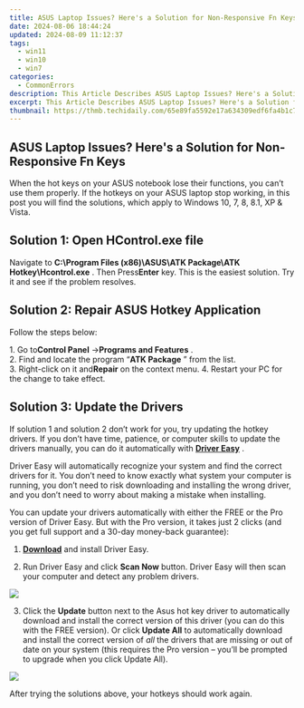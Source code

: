 ```yaml
---
title: ASUS Laptop Issues? Here's a Solution for Non-Responsive Fn Keys
date: 2024-08-06 18:44:24
updated: 2024-08-09 11:12:37
tags:
  - win11
  - win10
  - win7
categories:
  - CommonErrors
description: This Article Describes ASUS Laptop Issues? Here's a Solution for Non-Responsive Fn Keys
excerpt: This Article Describes ASUS Laptop Issues? Here's a Solution for Non-Responsive Fn Keys
thumbnail: https://thmb.techidaily.com/65e89fa5592e17a634309edf6fa4b1c7a4776f7c9bc581c108157d66f219235d.jpg
---
```


## ASUS Laptop Issues? Here's a Solution for Non-Responsive Fn Keys

 When the hot keys on your ASUS notebook lose their functions, you can’t use them properly. If the hotkeys on your ASUS laptop stop working, in this post you will find the solutions, which apply to Windows 10, 7, 8, 8.1, XP & Vista.

## **Solution 1: Open HControl.exe file**

 Navigate to **C:\\Program Files (x86)\\ASUS\\ATK Package\\ATK Hotkey\\Hcontrol.exe** . Then Press**Enter** key. This is the easiest solution. Try it and see if the problem resolves.

## **Solution 2: Repair ASUS Hotkey Application**

Follow the steps below:

 1\. Go to**Control Panel** \->**Programs and Features** .  
 2\. Find and locate the program “**ATK Package** ” from the list.  
 3\. Right-click on it and**Repair** on the context menu.
 4\. Restart your PC for the change to take effect.

## **Solution 3: Update the Drivers**

 If solution 1 and solution 2 don’t work for you, try updating the hotkey drivers. If you don’t have time, patience, or computer skills to update the drivers manually,  you can do it automatically with **[Driver Easy](https://tools.techidaily.com/drivereasy/download/)**  .

 Driver Easy will automatically recognize your system and find the correct drivers for it. You don’t need to know exactly what system your computer is running, you don’t need to risk downloading and installing the wrong driver, and you don’t need to worry about making a mistake when installing.

 You can update your drivers automatically with either the FREE or the Pro version of Driver Easy. But with the Pro version, it takes just 2 clicks (and you get full support and a 30-day money-back guarantee):

 1) **[Download](https://tools.techidaily.com/drivereasy/download/)**   and install Driver Easy.

 2) Run Driver Easy and click **Scan Now**   button. Driver Easy will then scan your computer and detect any problem drivers.

![](https://images.drivereasy.com/wp-content/uploads/2017/03/Driver-Easy-Scan-Needed.jpg)

 3) Click the **Update** button next to the Asus hot key driver to automatically download and install the correct version of this driver (you can do this with the FREE version). Or click **Update All**  to automatically download and install the correct version of _all_   the drivers that are missing or out of date on your system (this requires the Pro version – you’ll be prompted to upgrade when you click Update All).

![](https://images.drivereasy.com/wp-content/uploads/2017/03/Driver-Easy-Update-All.jpg)

After trying the solutions above, your hotkeys should work again.

<ins class="adsbygoogle"
     style="display:block"
     data-ad-format="autorelaxed"
     data-ad-client="ca-pub-7571918770474297"
     data-ad-slot="1223367746"></ins>



<ins class="adsbygoogle"
     style="display:block"
     data-ad-client="ca-pub-7571918770474297"
     data-ad-slot="8358498916"
     data-ad-format="auto"
     data-full-width-responsive="true"></ins>
